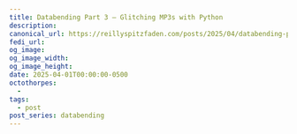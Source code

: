 ```yaml
---
title: Databending Part 3 — Glitching MP3s with Python
description: 
canonical_url: https://reillyspitzfaden.com/posts/2025/04/databending-part-3/
fedi_url:
og_image: 
og_image_width: 
og_image_height: 
date: 2025-04-01T00:00:00-0500
octothorpes:
  - 
tags:
  - post
post_series: databending
---
```

